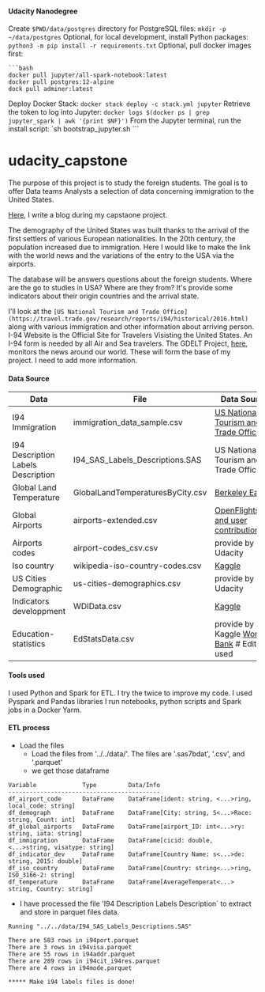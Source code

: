 #### Udacity Nanodegree

Create `$PWD/data/postgres` directory for PostgreSQL files: `mkdir -p ~/data/postgres`
Optional, for local development, install Python packages: `python3 -m pip install -r requirements.txt`
Optional, pull docker images first:

    ```bash
    docker pull jupyter/all-spark-notebook:latest
    docker pull postgres:12-alpine
    dock pull adminer:latest

Deploy Docker Stack: `docker stack deploy -c stack.yml jupyter`
Retrieve the token to log into Jupyter: `docker logs $(docker ps | grep jupyter_spark | awk '{print $NF}')`
From the Jupyter terminal, run the install script: `sh bootstrap_jupyter.sh
    ```



# udacity_capstone

The purpose of this project is to study the foreign students. The goal is to offer Data teams Analysts a selection of data concerning immigration to the United States.

[Here](https://anthelix.github.io/blog/), I write a blog during my capstaone project. 

The demography of the United States was built thanks to the arrival of the first settlers of various European nationalities. In the 20th century, the population increased due to immigration. Here I would like to make the link with the world news and the variations of the entry to the USA via the airports. 

The database will be answers questions about the foreign students.
Where are the go to studies in USA?
Where are they from? 
It's provide some indicators about their origin countries and the arrival state.


I'll look at the `[US National Tourism and Trade Office](https://travel.trade.gov/research/reports/i94/historical/2016.html)` along with various immigration and other information about arriving person. I-94 Website is the Official Site for Travelers Visisting the United States. An I-94 form is needed by all Air and Sea travelers. 
The GDELT Project, [here](https://www.gdeltproject.org/), monitors the news around our world. 
These will form the base of my project. I need to add more information. 

#### Data Source

Data |File |Data Source
-|-|-|
I94 Immigration | immigration_data_sample.csv| [US National Tourism and Trade Office](https://travel.trade.gov/research/programs/i94/description.asp)
I94 Description Labels  Description|I94_SAS_Labels_Descriptions.SAS |US National Tourism and Trade Office
Global Land Temperature|GlobalLandTemperaturesByCity.csv| [Berkeley Earth](http://berkeleyearth.org/)
Global Airports|airports-extended.csv| [OpenFlights.org and user contributions](https://www.kaggle.com/open-flights/airports-train-stations-and-ferry-terminals)
Airports codes |airport-codes_csv.csv| provide by Udacity
Iso country | wikipedia-iso-country-codes.csv|[Kaggle](https://www.kaggle.com/juanumusic/countries-iso-codes)
US Cities Demographic| us-cities-demographics.csv|provide by Udacity
Indicators developpment| WDIData.csv| [Kaggle](https://www.kaggle.com/xavier14/wdidata)
Education-statistics| EdStatsData.csv|provide by Kaggle [World Bank](https://www.kaggle.com/kostya23/worldbankedstatsunarchived) # Edit: not used

#### Tools used

I used Python and Spark for ETL. I try the twice to improve my code. I used Pyspark and Pandas libraries
I run notebooks, python scripts and Spark jobs in a Docker Yarm.


#### ETL process
* Load the files
    * Load the files from '../../data/'. The files are '.sas7bdat', '.csv', and '.parquet'
    * we get those dataframe
```
Variable             Type         Data/Info
-------------------------------------------
df_airport_code      DataFrame    DataFrame[ident: string, <...>ring, local_code: string]
df_demograph         DataFrame    DataFrame[City: string, S<...>Race: string, Count: int]
df_global_airports   DataFrame    DataFrame[airport_ID: int<...>ry: string, iata: string]
df_immigration       DataFrame    DataFrame[cicid: double, <...>string, visatype: string]
df_indicator_dev     DataFrame    DataFrame[Country Name: s<...>de: string, 2015: double]
df_iso_country       DataFrame    DataFrame[Country: string<...>ring, ISO_3166-2: string]
df_temperature       DataFrame    DataFrame[AverageTemperat<...> string, Country: string]

```
* I have processed the file 'I94 Description Labels Description` to extract and store in parquet files data. 
```
Running "../../data/I94_SAS_Labels_Descriptions.SAS"
 
There are 583 rows in i94port.parquet
There are 3 rows in i94visa.parquet
There are 55 rows in i94addr.parquet
There are 289 rows in i94cit_i94res.parquet
There are 4 rows in i94mode.parquet
 
***** Make i94 labels files is done!
```





